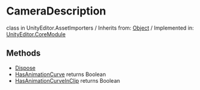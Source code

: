 # CameraDescription
class in UnityEditor.AssetImporters
 / Inherits from: <a href="https://docs.unity3d.com/6000.0/Documentation/ScriptReference/Object.html">Object</a> / Implemented in: <a href="https://docs.unity3d.com/6000.0/Documentation/ScriptReference/UnityEditor.CoreModule.html">UnityEditor.CoreModule</a>

## Methods
- <a href="https://docs.unity3d.com/6000.0/Documentation/ScriptReference/CameraDescription.Dispose.html">Dispose</a>
- <a href="https://docs.unity3d.com/6000.0/Documentation/ScriptReference/CameraDescription.HasAnimationCurve.html">HasAnimationCurve</a> returns Boolean
- <a href="https://docs.unity3d.com/6000.0/Documentation/ScriptReference/CameraDescription.HasAnimationCurveInClip.html">HasAnimationCurveInClip</a> returns Boolean
